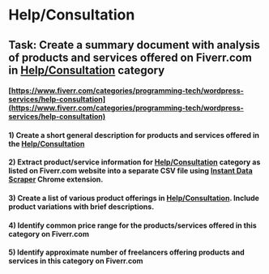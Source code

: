 # Help/Consultation
## Task: Create a summary document with analysis of products and services offered on Fiverr.com in [Help/Consultation](https://www.fiverr.com/categories/programming-tech/wordpress-services/help-consultation) category
#### [https://www.fiverr.com/categories/programming-tech/wordpress-services/help-consultation](https://www.fiverr.com/categories/programming-tech/wordpress-services/help-consultation)
#### 1) Create a short general description for products and services offered in the [Help/Consultation](https://www.fiverr.com/categories/programming-tech/wordpress-services/help-consultation)
#### 2) Extract product/service information for [Help/Consultation](https://www.fiverr.com/categories/programming-tech/wordpress-services/help-consultation) category as listed on Fiverr.com website into a separate CSV file using [Instant Data Scraper](https://chrome.google.com/webstore/detail/instant-data-scraper/ofaokhiedipichpaobibbnahnkdoiiah) Chrome extension.
#### 3) Create a list of various product offerings in [Help/Consultation](https://www.fiverr.com/categories/programming-tech/wordpress-services/help-consultation). Include product variations with brief descriptions.
#### 4) Identify common price range for the products/services offered in this category on Fiverr.com
#### 5) Identify approximate number of freelancers offering products and services in this category on Fiverr.com
